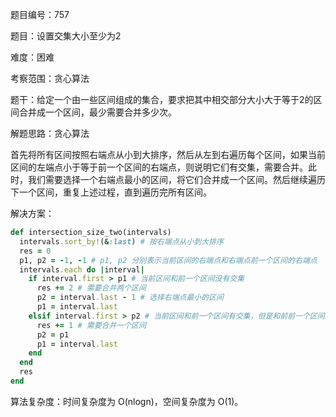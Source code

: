 题目编号：757

题目：设置交集大小至少为2

难度：困难

考察范围：贪心算法

题干：给定一个由一些区间组成的集合，要求把其中相交部分大小大于等于2的区间合并成一个区间，最少需要合并多少次。

解题思路：贪心算法

首先将所有区间按照右端点从小到大排序，然后从左到右遍历每个区间，如果当前区间的左端点小于等于前一个区间的右端点，则说明它们有交集，需要合并。此时，我们需要选择一个右端点最小的区间，将它们合并成一个区间。然后继续遍历下一个区间，重复上述过程，直到遍历完所有区间。

解决方案：

```ruby
def intersection_size_two(intervals)
  intervals.sort_by!(&:last) # 按右端点从小到大排序
  res = 0
  p1, p2 = -1, -1 # p1, p2 分别表示当前区间的右端点和右端点前一个区间的右端点
  intervals.each do |interval|
    if interval.first > p1 # 当前区间和前一个区间没有交集
      res += 2 # 需要合并两个区间
      p2 = interval.last - 1 # 选择右端点最小的区间
      p1 = interval.last
    elsif interval.first > p2 # 当前区间和前一个区间有交集，但是和前前一个区间没有交集
      res += 1 # 需要合并一个区间
      p2 = p1
      p1 = interval.last
    end
  end
  res
end
```

算法复杂度：时间复杂度为 O(nlogn)，空间复杂度为 O(1)。